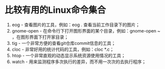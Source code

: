 # 比较有用的Linux命令集合
1. eog - 查看图片的工具，例如：eog . 查看当前工作目录下的图片；
2. gnome-open - 在命令行下打开图形界面的某个目录，例如：gnome-open ~ ，在图形界面下打开家目录；
3. tig - 一个非常方便的查看git仓库commit信息的工具；
4. cloc - 非常好用的统计代码的工具，例如：cloc *.c；
5. htop - 一个非常直观的动态显示系统资源使用情况的工具；
6. watch - 用来监测程序多次执行的差异，而不用一次次的去执行程序；